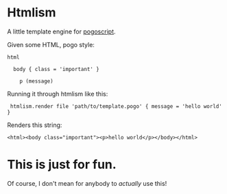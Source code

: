 # Htmlism

A little template engine for [pogoscript](http://pogoscript.org/).

Given some HTML, pogo style:

    html
      
      body { class = 'important' }
        
        p (message)

Running it through htmlism like this:

     htmlism.render file 'path/to/template.pogo' { message = 'hello world' }

Renders this string:

    <html><body class="important"><p>hello world</p></body></html>

# This is just for fun.

Of course, I don't mean for anybody to _actually_ use this!